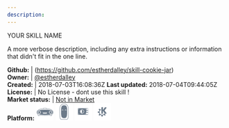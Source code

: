```yaml
---
description: 
---
```

YOUR SKILL NAME

A more verbose description, including any extra instructions or
information that didn't fit in the one line.

**Github:** | (https://github.com/estherdalley/skill-cookie-jar)  
**Owner:** | [@estherdalley](https://github.com/estherdalley)  
**Created:** | 2018-07-03T16:08:36Z  **Last updated:** 2018-07-04T09:44:05Z  
**License:** | No License - dont use this skill !  
**Market status:** | [Not in Market](https://market.mycroft.ai/skill/)  
**Platform:**   ![](.gitbook/assets/mark-1-icon.png)  ![](.gitbook/assets/mark-2-icon.png)  ![](.gitbook/assets/picroft-icon.png)  ![](.gitbook/assets/kde.png)   
